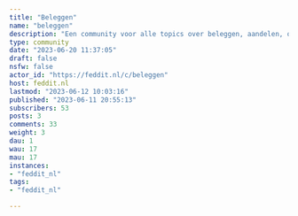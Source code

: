 ```yaml
---
title: "Beleggen" 
name: "beleggen"
description: "Een community voor alle topics over beleggen, aandelen, opties, obligaties, brokers, etc."
type: community
date: "2023-06-20 11:37:05"
draft: false
nsfw: false
actor_id: "https://feddit.nl/c/beleggen"
host: feddit.nl
lastmod: "2023-06-12 10:03:16"
published: "2023-06-11 20:55:13"
subscribers: 53
posts: 3
comments: 33
weight: 3
dau: 1
wau: 17
mau: 17
instances:
- "feddit_nl"
tags: 
- "feddit_nl"

---
```


